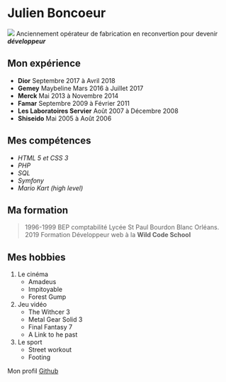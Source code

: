 # Julien Boncoeur 
![](https://avatars0.githubusercontent.com/u/47785651?s=460&v=4)
Anciennement opérateur de fabrication en reconvertion pour devenir **_développeur_**

## Mon expérience
* **Dior** Septembre 2017 à Avril 2018
* **Gemey** Maybeline Mars 2016 à Juillet 2017
* **Merck** Mai 2013 à Novembre 2014
* **Famar** Septembre 2009 à Février 2011
* **Les Laboratoires Servier** Août 2007 à Décembre 2008
* **Shiseido** Mai 2005 à Août 2006 

## Mes compétences
* _HTML 5 et CSS 3_
* _PHP_
* _SQL_
* _Symfony_
* _Mario Kart (high level)_
     
## Ma formation 
>1996-1999 BEP comptabilité Lycée St Paul Bourdon
Blanc Orléans.
>2019 Formation Développeur web à la **Wild Code School**

## Mes hobbies
1. Le cinéma
    * Amadeus
    * Impitoyable
    * Forest Gump
2. Jeu vidéo
    * The Withcer 3
    * Metal Gear Solid 3
    * Final Fantasy 7
    * A Link to he past
3. Le sport
    * Street workout
    * Footing

Mon profil [Github](https://github.com/Dartagnan45)